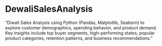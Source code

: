 # DewaliSalesAnalysis
“Diwali Sales Analysis using Python (Pandas, Matplotlib, Seaborn) to explore customer demographics, spending behavior, and product demand. Key insights include top buyer segments, high-performing states, popular product categories, retention patterns, and business recommendations.”
